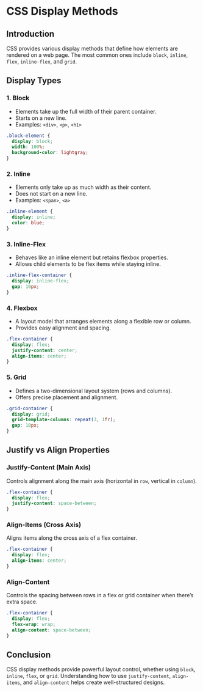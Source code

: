 # CSS Display Methods

## Introduction
CSS provides various display methods that define how elements are rendered on a web page. The most common ones include `block`, `inline`, `flex`, `inline-flex`, and `grid`.

## Display Types

### 1. Block
- Elements take up the full width of their parent container.
- Starts on a new line.
- Examples: `<div>`, `<p>`, `<h1>`

```css
.block-element {
  display: block;
  width: 100%;
  background-color: lightgray;
}
```

### 2. Inline
- Elements only take up as much width as their content.
- Does not start on a new line.
- Examples: `<span>`, `<a>`

```css
.inline-element {
  display: inline;
  color: blue;
}
```

### 3. Inline-Flex
- Behaves like an inline element but retains flexbox properties.
- Allows child elements to be flex items while staying inline.

```css
.inline-flex-container {
  display: inline-flex;
  gap: 10px;
}
```

### 4. Flexbox
- A layout model that arranges elements along a flexible row or column.
- Provides easy alignment and spacing.

```css
.flex-container {
  display: flex;
  justify-content: center;
  align-items: center;
}
```

### 5. Grid
- Defines a two-dimensional layout system (rows and columns).
- Offers precise placement and alignment.

```css
.grid-container {
  display: grid;
  grid-template-columns: repeat(3, 1fr);
  gap: 10px;
}
```

## Justify vs Align Properties

### Justify-Content (Main Axis)
Controls alignment along the main axis (horizontal in `row`, vertical in `column`).

```css
.flex-container {
  display: flex;
  justify-content: space-between;
}
```

### Align-Items (Cross Axis)
Aligns items along the cross axis of a flex container.

```css
.flex-container {
  display: flex;
  align-items: center;
}
```

### Align-Content
Controls the spacing between rows in a flex or grid container when there’s extra space.

```css
.flex-container {
  display: flex;
  flex-wrap: wrap;
  align-content: space-between;
}
```

## Conclusion
CSS display methods provide powerful layout control, whether using `block`, `inline`, `flex`, or `grid`. Understanding how to use `justify-content`, `align-items`, and `align-content` helps create well-structured designs.
